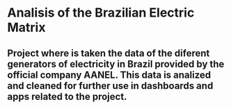 # Analisis of the Brazilian Electric Matrix

## Project where is taken the data of the diferent generators of electricity in Brazil provided by the official company AANEL. This data is analized and cleaned for further use in dashboards and apps related to the project.
